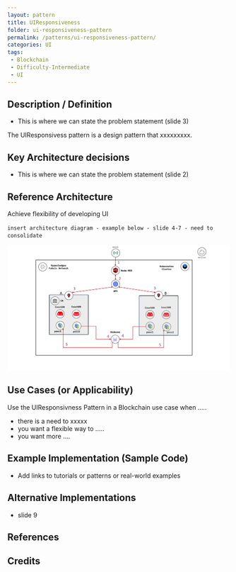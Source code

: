 ```yaml
---
layout: pattern
title: UIResponsiveness
folder: ui-responsiveness-pattern
permalink: /patterns/ui-responsiveness-pattern/
categories: UI
tags:
 - Blockchain
 - Difficulty-Intermediate
 - UI
---
```


## Description / Definition

* This is where we can state the problem statement (slide 3)

The UIResponsivess pattern is a design pattern that xxxxxxxxx.


## Key Architecture decisions

* This is where we can state the problem statement (slide 2)


## Reference Architecture

Achieve flexibility of developing UI

`insert architecture diagram - example below - slide 4-7 - need to consolidate`

<p align="center"><img src="./images/architecture.png"></p>



## Use Cases (or Applicability)
Use the UIResponsivness Pattern in a Blockchain use case when .....

* there is a need to xxxxx
* you want a flexible way to .....
* you want more ....



## Example Implementation (Sample Code)

* Add links to tutorials or patterns or real-world examples

## Alternative Implementations

* slide 9


## References


## Credits
